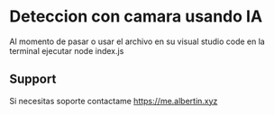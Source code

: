 
# Deteccion con camara usando IA

Al momento de pasar o usar el archivo en su visual studio code en la terminal ejecutar node index.js





## Support

Si necesitas soporte contactame https://me.albertin.xyz




